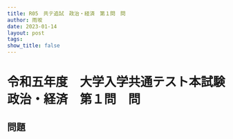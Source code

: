 ```yaml
---
title: R05　共テ追試　政治・経済　第１問　問
author: 雨坂
date: 2023-01-14
layout: post
tags: 
show_title: false
---
```

  
# 令和五年度　大学入学共通テスト本試験　政治・経済　第１問　問  
  
## 問題  

